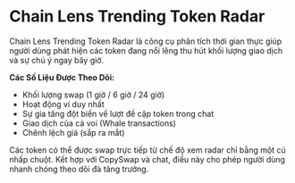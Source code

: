 # Chain Lens Trending Token Radar

Chain Lens Trending Token Radar là công cụ phân tích thời gian thực giúp người dùng phát hiện các token đang nổi lêng thu hút khối lượng giao dịch và sự chú ý ngay bây giờ.

**Các Số Liệu Được Theo Dõi:**
- Khối lượng swap (1 giờ / 6 giờ / 24 giờ)
- Hoạt động ví duy nhất
- Sự gia tăng đột biến về lượt đề cập token trong chat
- Giao dịch của cá voi (Whale transactions)
- Chênh lệch giá (sắp ra mắt)

Các token có thể được swap trực tiếp từ chế độ xem radar chỉ bằng một cú nhấp chuột. Kết hợp với CopySwap và chat, điều này cho phép người dùng nhanh chóng theo dõi đà tăng trưởng.

